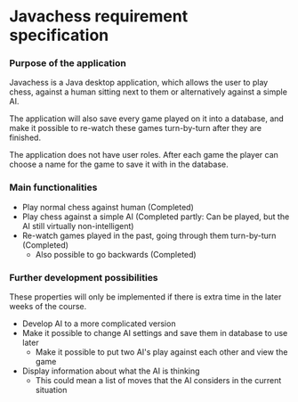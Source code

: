 # Javachess requirement specification

### Purpose of the application

Javachess is a Java desktop application, which allows the user to play chess, against a human sitting next to them or alternatively against a simple AI.

The application will also save every game played on it into a database, and make it possible to re-watch these games turn-by-turn after they are finished.

The application does not have user roles. After each game the player can choose a name for the game to save it with in the database.

### Main functionalities

+ Play normal chess against human (Completed)
+ Play chess against a simple AI (Completed partly: Can be played, but the AI still virtually non-intelligent)
+ Re-watch games played in the past, going through them turn-by-turn (Completed)
  + Also possible to go backwards (Completed)

### Further development possibilities

These properties will only be implemented if there is extra time in the later weeks of the course.

+ Develop AI to a more complicated version
+ Make it possible to change AI settings and save them in database to use later
  + Make it possible to put two AI's play against each other and view the game
+ Display information about what the AI is thinking
  + This could mean a list of moves that the AI considers in the current situation 

